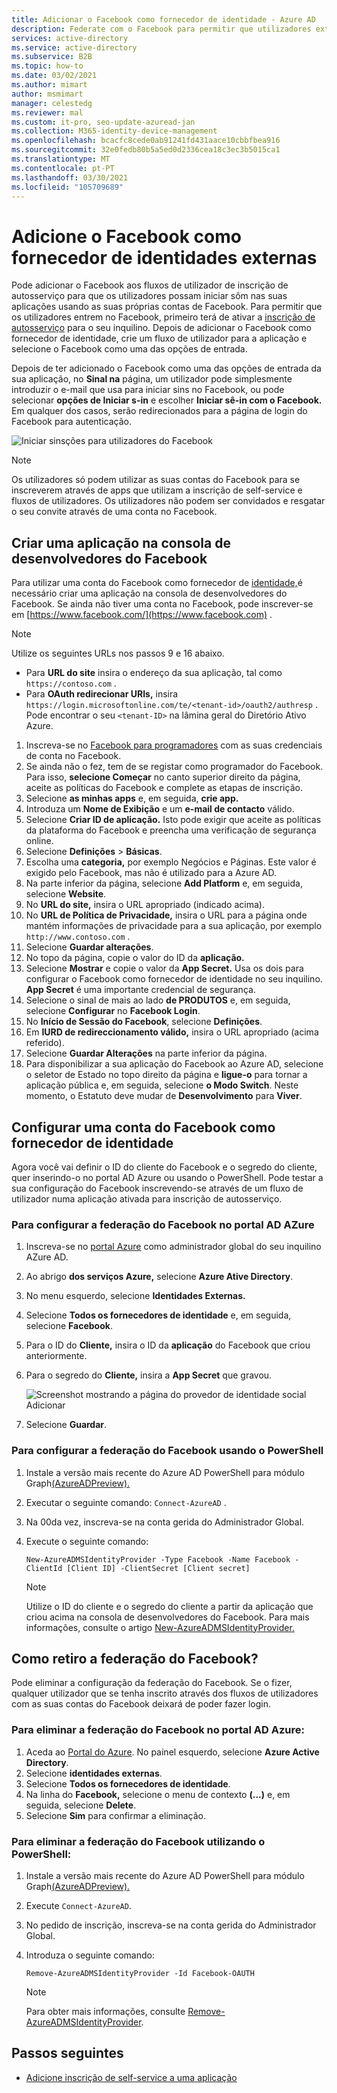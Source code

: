 ```yaml
---
title: Adicionar o Facebook como fornecedor de identidade - Azure AD
description: Federate com o Facebook para permitir que utilizadores externos (convidados) inscrevam-se nas suas aplicações AD Azure com as suas próprias contas no Facebook.
services: active-directory
ms.service: active-directory
ms.subservice: B2B
ms.topic: how-to
ms.date: 03/02/2021
ms.author: mimart
author: msmimart
manager: celestedg
ms.reviewer: mal
ms.custom: it-pro, seo-update-azuread-jan
ms.collection: M365-identity-device-management
ms.openlocfilehash: bcacfc8cede0ab91241fd431aace10cbbfbea916
ms.sourcegitcommit: 32e0fedb80b5a5ed0d2336cea18c3ec3b5015ca1
ms.translationtype: MT
ms.contentlocale: pt-PT
ms.lasthandoff: 03/30/2021
ms.locfileid: "105709689"
---
```

# <a name="add-facebook-as-an-identity-provider-for-external-identities"></a>Adicione o Facebook como fornecedor de identidades externas

Pode adicionar o Facebook aos fluxos de utilizador de inscrição de autosserviço para que os utilizadores possam iniciar sôm nas suas aplicações usando as suas próprias contas de Facebook. Para permitir que os utilizadores entrem no Facebook, primeiro terá de ativar a [inscrição de autosserviço](self-service-sign-up-user-flow.md) para o seu inquilino. Depois de adicionar o Facebook como fornecedor de identidade, crie um fluxo de utilizador para a aplicação e selecione o Facebook como uma das opções de entrada.

Depois de ter adicionado o Facebook como uma das opções de entrada da sua aplicação, no **Sinal na** página, um utilizador pode simplesmente introduzir o e-mail que usa para iniciar sins no Facebook, ou pode selecionar **opções de Iniciar s-in** e escolher **Iniciar sê-in com o Facebook.** Em qualquer dos casos, serão redirecionados para a página de login do Facebook para autenticação.

![Iniciar sinsções para utilizadores do Facebook](media/facebook-federation/sign-in-with-facebook-overview.png)

> [!NOTE]
> Os utilizadores só podem utilizar as suas contas do Facebook para se inscreverem através de apps que utilizam a inscrição de self-service e fluxos de utilizadores. Os utilizadores não podem ser convidados e resgatar o seu convite através de uma conta no Facebook.

## <a name="create-an-app-in-the-facebook-developers-console"></a>Criar uma aplicação na consola de desenvolvedores do Facebook

Para utilizar uma conta do Facebook como fornecedor de [identidade,](identity-providers.md)é necessário criar uma aplicação na consola de desenvolvedores do Facebook. Se ainda não tiver uma conta no Facebook, pode inscrever-se em [https://www.facebook.com/](https://www.facebook.com) .

> [!NOTE]  
> Utilize os seguintes URLs nos passos 9 e 16 abaixo.
> - Para **URL do site** insira o endereço da sua aplicação, tal como `https://contoso.com` .
> - Para **OAuth redirecionar URIs,** insira `https://login.microsoftonline.com/te/<tenant-id>/oauth2/authresp` . Pode encontrar o seu `<tenant-ID>` na lâmina geral do Diretório Ativo Azure.


1. Inscreva-se no [Facebook para programadores](https://developers.facebook.com/) com as suas credenciais de conta no Facebook.
2. Se ainda não o fez, tem de se registar como programador do Facebook. Para isso, **selecione Começar** no canto superior direito da página, aceite as políticas do Facebook e complete as etapas de inscrição.
3. Selecione **as minhas apps** e, em seguida, **crie app.**
4. Introduza um **Nome de Exibição** e um **e-mail de contacto** válido.
5. Selecione **Criar ID de aplicação.** Isto pode exigir que aceite as políticas da plataforma do Facebook e preencha uma verificação de segurança online.
6. Selecione **Definições**  >  **Básicas**.
7. Escolha uma **categoria,** por exemplo Negócios e Páginas. Este valor é exigido pelo Facebook, mas não é utilizado para a Azure AD.
8. Na parte inferior da página, selecione **Add Platform** e, em seguida, selecione **Website**.
9. No **URL do site,** insira o URL apropriado (indicado acima).
10. No **URL de Política de Privacidade,** insira o URL para a página onde mantém informações de privacidade para a sua aplicação, por exemplo `http://www.contoso.com` .
11. Selecione **Guardar alterações**.
12. No topo da página, copie o valor do ID da **aplicação.**
13. Selecione **Mostrar** e copie o valor da **App Secret.** Usa os dois para configurar o Facebook como fornecedor de identidade no seu inquilino. **App Secret** é uma importante credencial de segurança.
14. Selecione o sinal de mais ao lado **de PRODUTOS** e, em seguida, selecione **Configurar** no **Facebook Login**.
15. No **Início de Sessão do Facebook**, selecione **Definições**.
16. Em **IURD de redireccionamento válido,** insira o URL apropriado (acima referido).
17. Selecione **Guardar Alterações** na parte inferior da página.
18. Para disponibilizar a sua aplicação do Facebook ao Azure AD, selecione o seletor de Estado no topo direito da página e **ligue-o** para tornar a aplicação pública e, em seguida, selecione **o Modo Switch**. Neste momento, o Estatuto deve mudar de **Desenvolvimento** para **Viver**.
    
## <a name="configure-a-facebook-account-as-an-identity-provider"></a>Configurar uma conta do Facebook como fornecedor de identidade
Agora você vai definir o ID do cliente do Facebook e o segredo do cliente, quer inserindo-o no portal AD Azure ou usando o PowerShell. Pode testar a sua configuração do Facebook inscrevendo-se através de um fluxo de utilizador numa aplicação ativada para inscrição de autosserviço.

### <a name="to-configure-facebook-federation-in-the-azure-ad-portal"></a>Para configurar a federação do Facebook no portal AD AZure
1. Inscreva-se no [portal Azure](https://portal.azure.com) como administrador global do seu inquilino AZure AD.
2. Ao abrigo **dos serviços Azure,** selecione **Azure Ative Directory**.
3. No menu esquerdo, selecione **Identidades Externas.**
4. Selecione **Todos os fornecedores de identidade** e, em seguida, selecione **Facebook**.
5. Para o ID do **Cliente,** insira o ID da **aplicação** do Facebook que criou anteriormente.
6. Para o segredo do **Cliente,** insira a **App Secret** que gravou.

   ![Screenshot mostrando a página do provedor de identidade social Adicionar](media/facebook-federation/add-social-identity-provider-page.png)

7. Selecione **Guardar**.
### <a name="to-configure-facebook-federation-by-using-powershell"></a>Para configurar a federação do Facebook usando o PowerShell
1. Instale a versão mais recente do Azure AD PowerShell para módulo Graph[(AzureADPreview).](https://www.powershellgallery.com/packages/AzureADPreview)
2. Executar o seguinte comando: `Connect-AzureAD` .
3. Na 00da vez, inscreva-se na conta gerida do Administrador Global.  
4. Execute o seguinte comando: 
   
   `New-AzureADMSIdentityProvider -Type Facebook -Name Facebook -ClientId [Client ID] -ClientSecret [Client secret]`
 
   > [!NOTE]
   > Utilize o ID do cliente e o segredo do cliente a partir da aplicação que criou acima na consola de desenvolvedores do Facebook. Para mais informações, consulte o artigo [New-AzureADMSIdentityProvider.](/powershell/module/azuread/new-azureadmsidentityprovider?view=azureadps-2.0-preview&preserve-view=true) 

## <a name="how-do-i-remove-facebook-federation"></a>Como retiro a federação do Facebook?
Pode eliminar a configuração da federação do Facebook. Se o fizer, qualquer utilizador que se tenha inscrito através dos fluxos de utilizadores com as suas contas do Facebook deixará de poder fazer login. 

### <a name="to-delete-facebook-federation-in-the-azure-ad-portal"></a>Para eliminar a federação do Facebook no portal AD Azure: 
1. Aceda ao [Portal do Azure](https://portal.azure.com). No painel esquerdo, selecione **Azure Active Directory**. 
2. Selecione **identidades externas**.
3. Selecione **Todos os fornecedores de identidade**.
4. Na linha do **Facebook,** selecione o menu de contexto **(...)** e, em seguida, selecione **Delete**. 
5. Selecione **Sim** para confirmar a eliminação.

### <a name="to-delete-facebook-federation-by-using-powershell"></a>Para eliminar a federação do Facebook utilizando o PowerShell: 
1. Instale a versão mais recente do Azure AD PowerShell para módulo Graph[(AzureADPreview).](https://www.powershellgallery.com/packages/AzureADPreview)
2. Execute `Connect-AzureAD`.  
4. No pedido de inscrição, inscreva-se na conta gerida do Administrador Global.  
5. Introduza o seguinte comando:

    `Remove-AzureADMSIdentityProvider -Id Facebook-OAUTH`

   > [!NOTE]
   > Para obter mais informações, consulte [Remove-AzureADMSIdentityProvider](/powershell/module/azuread/Remove-AzureADMSIdentityProvider?view=azureadps-2.0-preview&preserve-view=true). 

## <a name="next-steps"></a>Passos seguintes

- [Adicione inscrição de self-service a uma aplicação](self-service-sign-up-user-flow.md)